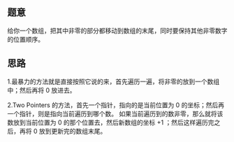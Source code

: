 ## 题意
   给你一个数组，把其中非零的部分都移动到数组的末尾，同时要保持其他非零数字的位置顺序。
   
## 思路
   1.最暴力的方法就是直接按照它说的来，首先遍历一遍，将非零的放到一个数组中；然后再将 0 放进去。
   
   2.Two Pointers 的方法，首先一个指针，指向的是当前位置为 0 的坐标；然后再一个指针，则是指向当前遍历到哪个数。
   如果当前遍历到的数非零，那么就将该数放到当前位置为 0 的那个位置去，然后新数组的坐标 +1 ；然后这样遍历完之后，再将 0 放到更新完的数组末尾。
   
